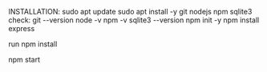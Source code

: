 INSTALLATION:
sudo apt update
sudo apt install -y git nodejs npm sqlite3
check:
git --version
node -v
npm -v
sqlite3 --version
npm init -y
npm install express

run
npm install

npm start
